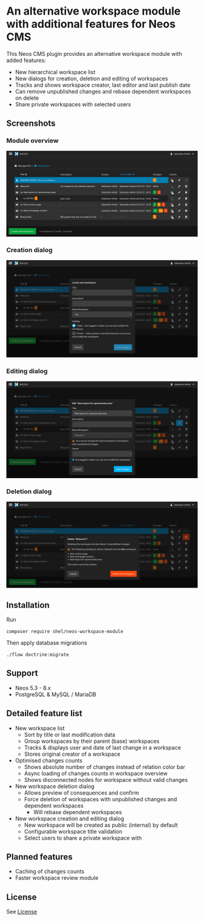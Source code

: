 # An alternative workspace module with additional features for Neos CMS

This Neos CMS plugin provides an alternative workspace module with added features:

* New hierarchical workspace list
* New dialogs for creation, deletion and editing of workspaces
* Tracks and shows workspace creator, last editor and last publish date
* Can remove unpublished changes and rebase dependent workspaces on delete
* Share private workspaces with selected users

## Screenshots

### Module overview 

![Module overview](Documentation/Overview.png)

### Creation dialog

![Creation dialog](Documentation/CreateDialog.png)

### Editing dialog

![Edit dialog](Documentation/EditDialog.png)

### Deletion dialog

![Deletion dialog](Documentation/DeleteDialog.png)

## Installation

Run

```console
composer require shel/neos-workspace-module
```

Then apply database migrations

```console
./flow doctrine:migrate
```

## Support

* Neos 5.3 - 8.x
* PostgreSQL & MySQL / MariaDB
                                
## Detailed feature list
                           
* New workspace list
  * Sort by title or last modification data
  * Group workspaces by their parent (base) workspaces
  * Tracks & displays user and date of last change in a workspace
  * Stores original creator of a workspace
* Optimised changes counts
  * Shows absolute number of changes instead of relation color bar
  * Async loading of changes counts in workspace overview
  * Shows disconnected nodes for workspace without valid changes
* New workspace deletion dialog
  * Allows preview of consequences and confirm
  * Force deletion of workspaces with unpublished changes and dependent workspaces
    * Will rebase dependent workspaces
* New workspace creation and editing dialog
  * New workspace will be created as public (internal) by default
  * Configurable workspace title validation
  * Select users to share a private workspace with

## Planned features

* Caching of changes counts
* Faster workspace review module

## License

See [License](LICENSE.txt)
